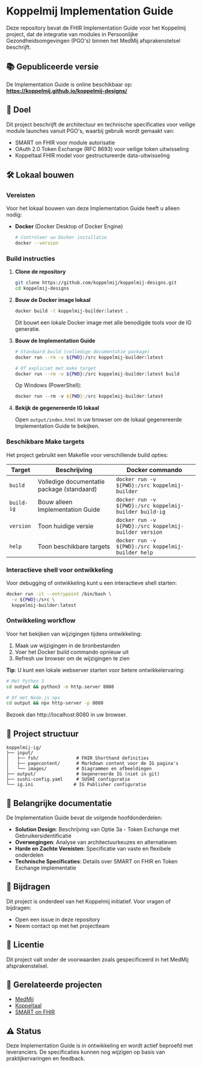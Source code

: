 # Koppelmij Implementation Guide

Deze repository bevat de FHIR Implementation Guide voor het Koppelmij project, dat de integratie van modules in Persoonlijke Gezondheidsomgevingen (PGO's) binnen het MedMij afsprakenstelsel beschrijft.

## 📚 Gepubliceerde versie

De Implementation Guide is online beschikbaar op:
**https://koppelmij.github.io/koppelmij-designs/**

## 🎯 Doel

Dit project beschrijft de architectuur en technische specificaties voor veilige module launches vanuit PGO's, waarbij gebruik wordt gemaakt van:
- SMART on FHIR voor module autorisatie
- OAuth 2.0 Token Exchange (RFC 8693) voor veilige token uitwisseling
- Koppeltaal FHIR model voor gestructureerde data-uitwisseling

## 🛠️ Lokaal bouwen

### Vereisten

Voor het lokaal bouwen van deze Implementation Guide heeft u alleen nodig:

- **Docker** (Docker Desktop of Docker Engine)
  ```bash
  # Controleer uw Docker installatie
  docker --version
  ```

### Build instructies

1. **Clone de repository**
   ```bash
   git clone https://github.com/koppelmij/koppelmij-designs.git
   cd koppelmij-designs
   ```

2. **Bouw de Docker image lokaal**
   ```bash
   docker build -t koppelmij-builder:latest .
   ```
   
   Dit bouwt een lokale Docker image met alle benodigde tools voor de IG generatie.

3. **Bouw de Implementation Guide**
   ```bash
   # Standaard build (volledige documentatie package)
   docker run --rm -v ${PWD}:/src koppelmij-builder:latest
   
   # Of expliciet met make target
   docker run --rm -v ${PWD}:/src koppelmij-builder:latest build
   ```
   
   Op Windows (PowerShell):
   ```powershell
   docker run --rm -v ${PWD}:/src koppelmij-builder:latest
   ```

4. **Bekijk de gegenereerde IG lokaal**
   
   Open `output/index.html` in uw browser om de lokaal gegenereerde Implementation Guide te bekijken.

### Beschikbare Make targets

Het project gebruikt een Makefile voor verschillende build opties:

| Target | Beschrijving | Docker commando |
|--------|--------------|-----------------|
| `build` | Volledige documentatie package (standaard) | `docker run -v ${PWD}:/src koppelmij-builder` |
| `build-ig` | Bouw alleen Implementation Guide | `docker run -v ${PWD}:/src koppelmij-builder build-ig` |
| `version` | Toon huidige versie | `docker run -v ${PWD}:/src koppelmij-builder version` |
| `help` | Toon beschikbare targets | `docker run -v ${PWD}:/src koppelmij-builder help` |

### Interactieve shell voor ontwikkeling

Voor debugging of ontwikkeling kunt u een interactieve shell starten:

```bash
docker run -it --entrypoint /bin/bash \
  -v ${PWD}:/src \
  koppelmij-builder:latest
```

### Ontwikkeling workflow

Voor het bekijken van wijzigingen tijdens ontwikkeling:

1. Maak uw wijzigingen in de bronbestanden
2. Voer het Docker build commando opnieuw uit
3. Refresh uw browser om de wijzigingen te zien

**Tip**: U kunt een lokale webserver starten voor betere ontwikkelervaring:
```bash
# Met Python 3
cd output && python3 -m http.server 8080

# Of met Node.js npx
cd output && npx http-server -p 8080
```

Bezoek dan http://localhost:8080 in uw browser.

## 📁 Project structuur

```
koppelmij-ig/
├── input/
│   ├── fsh/              # FHIR Shorthand definities
│   ├── pagecontent/      # Markdown content voor de IG pagina's
│   └── images/           # Diagrammen en afbeeldingen
├── output/               # Gegenereerde IG (niet in git)
├── sushi-config.yaml     # SUSHI configuratie
└── ig.ini               # IG Publisher configuratie
```

## 📖 Belangrijke documentatie

De Implementation Guide bevat de volgende hoofdonderdelen:

- **Solution Design**: Beschrijving van Optie 3a - Token Exchange met Gebruikersidentificatie
- **Overwegingen**: Analyse van architectuurkeuzes en alternatieven
- **Harde en Zachte Vereisten**: Specificatie van vaste en flexibele onderdelen
- **Technische Specificaties**: Details over SMART on FHIR en Token Exchange implementatie

## 🤝 Bijdragen

Dit project is onderdeel van het Koppelmij initiatief. Voor vragen of bijdragen:
- Open een issue in deze repository
- Neem contact op met het projectteam

## 📄 Licentie

Dit project valt onder de voorwaarden zoals gespecificeerd in het MedMij afsprakenstelsel.

## 🔗 Gerelateerde projecten

- [MedMij](https://www.medmij.nl/)
- [Koppeltaal](https://koppeltaal.nl/)
- [SMART on FHIR](https://www.hl7.org/fhir/smart-app-launch/)

## ⚠️ Status

Deze Implementation Guide is in ontwikkeling en wordt actief beproefd met leveranciers. De specificaties kunnen nog wijzigen op basis van praktijkervaringen en feedback.
